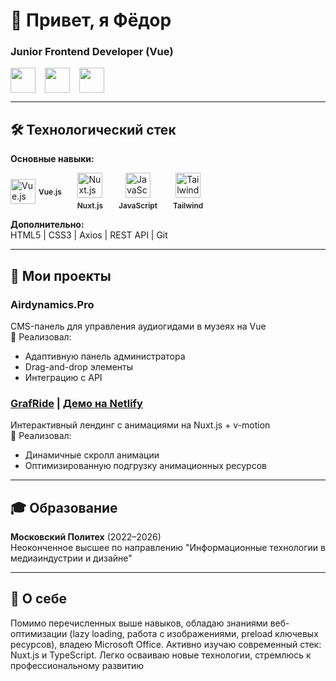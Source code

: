 # 👋 Привет, я Фёдор
### Junior Frontend Developer (Vue)

<div style="display: flex; gap: 15px;">
  <a href="https://t.me/ALFzza">
    <img src="https://cdn.simpleicons.org/telegram/26A5E4" width="40">
  </a>
  <a href="mailto:qiranem@gmail.com">
    <img src="https://cdn.simpleicons.org/gmail/EA4335" width="40">
  </a>
  <a href="https://github.com/ALFzz">
    <img src="https://cdn.simpleicons.org/github/fff" width="40">
  </a>
</div>

---

## 🛠️ Технологический стек
**Основные навыки:**  
<div style="display: flex; flex-wrap: wrap; gap: 25px;">
  <div style="display: flex; flex-direction: row; align-items: center; gap: 5px;">
    <img src="https://cdn.simpleicons.org/vuedotjs/4FC08D" width="40" alt="Vue.js">
    <span style="font-size: 12px; font-weight: 600;">Vue.js</span>
  </div>
  <div style="display: flex; flex-direction: column; align-items: center; gap: 5px;">
    <img src="https://cdn.simpleicons.org/nuxt/00DC82" width="40" alt="Nuxt.js">
    <span style="font-size: 12px; font-weight: 600;">Nuxt.js</span>
  </div>
  <div style="display: flex; flex-direction: column; align-items: center; gap: 5px;">
    <img src="https://cdn.simpleicons.org/javascript/F7DF1E" width="40" alt="JavaScript">
    <span style="font-size: 12px; font-weight: 600;">JavaScript</span>
  </div>
  <div style="display: flex; flex-direction: column; align-items: center; gap: 5px;">
    <img src="https://cdn.simpleicons.org/tailwindcss/06B6D4" width="40" alt="Tailwind CSS">
    <span style="font-size: 12px; font-weight: 600;">Tailwind</span>
  </div>
</div>

**Дополнительно:**  
HTML5 | CSS3 | Axios | REST API | Git

---

## 🚀 Мои проекты
### Airdynamics.Pro
CMS-панель для управления аудиогидами в музеях на Vue  
🔹 Реализовал:
- Адаптивную панель администратора
- Drag-and-drop элементы
- Интеграцию с API


### [GrafRide](https://github.com/ALFzz/grafride) | [Демо на Netlify](https://iridescent-cat-0bc2ab.netlify.app)
Интерактивный лендинг с анимациями на Nuxt.js + v-motion  
🔹 Реализовал:
- Динамичные скролл анимации
- Оптимизированную подгрузку анимационных ресурсов

---

## 🎓 Образование
**Московский Политех** (2022–2026)  
Неоконченное высшее по направлению "Информационные технологии в медиаиндустрии и дизайне"

---

## 🌟 О себе
Помимо перечисленных выше навыков, обладаю знаниями веб-оптимизации (lazy loading, работа с изображениями, preload ключевых ресурсов), владею Microsoft Office. Активно изучаю современный стек: Nuxt.js и TypeScript. Легко осваиваю новые технологии, стремлюсь к профессиональному развитию
